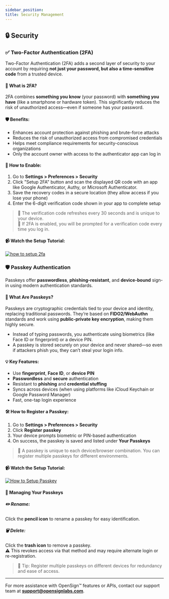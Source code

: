 ```yaml
---
sidebar_position: 
title: Security Management
---
```


## 🔒 Security

### ✅ Two-Factor Authentication (2FA)

Two-Factor Authentication (2FA) adds a second layer of security to your account by requiring **not just your password, but also a time-sensitive code** from a trusted device.

#### 🔐 What is 2FA?

2FA combines **something you know** (your password) with **something you have** (like a smartphone or hardware token). This significantly reduces the risk of unauthorized access—even if someone has your password.

#### 🛡️ Benefits:

- Enhances account protection against phishing and brute-force attacks  
- Reduces the risk of unauthorized access from compromised credentials  
- Helps meet compliance requirements for security-conscious organizations  
- Only the account owner with access to the authenticator app can log in  

#### 📲 How to Enable:

1. Go to **Settings > Preferences > Security**  
2. Click "Setup 2FA" button and scan the displayed QR code with an app like Google Authenticator, Authy, or Microsoft Authenticator.
3. Save the recovery codes in a secure location (they allow access if you lose your phone)  
4. Enter the 6-digit verification code shown in your app to complete setup  

> 🔁 The verification code refreshes every 30 seconds and is unique to your device.  
> 🔐 If 2FA is enabled, you will be prompted for a verification code every time you log in.

#### 📹 Watch the Setup Tutorial:

[![how to setup 2fa](https://img.youtube.com/vi/cgVBBetnbO8/0.jpg)](https://www.youtube.com/watch?v=cgVBBetnbO8)

### 🛡️ Passkey Authentication

Passkeys offer **passwordless**, **phishing-resistant**, and **device-bound** sign-in using modern authentication standards.

#### 🔐 What Are Passkeys?

Passkeys are cryptographic credentials tied to your device and identity, replacing traditional passwords. They’re based on **FIDO2/WebAuthn** standards and work using **public-private key encryption**, making them highly secure.

- Instead of typing passwords, you authenticate using biometrics (like Face ID or fingerprint) or a device PIN.
- A passkey is stored securely on your device and never shared—so even if attackers phish you, they can’t steal your login info.

#### 💡 Key Features:

- Use **fingerprint**, **Face ID**, or **device PIN**  
- **Passwordless** and **secure** authentication  
- Resistant to **phishing** and **credential stuffing**  
- Syncs across devices (when using platforms like iCloud Keychain or Google Password Manager)  
- Fast, one-tap login experience

#### 🛠 How to Register a Passkey:

1. Go to **Settings > Preferences > Security**
2. Click **Register passkey**  
3. Your device prompts biometric or PIN-based authentication  
4. On success, the passkey is saved and listed under **Your Passkeys**

> 📌 A passkey is unique to each device/browser combination. You can register multiple passkeys for different environments.

#### 📹 Watch the Setup Tutorial:

[![How to Setup Passkey](https://img.youtube.com/vi/lLfcu9oSbew/0.jpg)](https://www.youtube.com/embed/lLfcu9oSbew?si=yODZcEveYZSbQQXw)

#### 🧾 Managing Your Passkeys

##### ✏️ Rename:

Click the **pencil icon** to rename a passkey for easy identification.

##### 🗑 Delete:

Click the **trash icon** to remove a passkey.  
⚠️ This revokes access via that method and may require alternate login or re-registration.

> 🔐 Tip: Register multiple passkeys on different devices for redundancy and ease of access.

---

For more assistance with OpenSign™ features or APIs, contact our support team at **[support@opensignlabs.com](mailto:support@opensignlabs.com)**.

